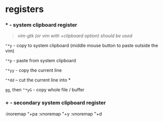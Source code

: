 registers
=========

### \* - system  clipboard register
> *vim-gtk (or vim with +clipboard option) should be used*
 
`"*y` -  copy to system clipboard (middle mouse button to paste outside the vim)

`"*p` - paste from system clipboard

`"*yy` - copy the current line

`"*dd` – cut the current line into *

`gg`, then `"*yG` - copy whole file / buffer

### \+ - secondary system clipboard register 
:inoremap <C-v> <ESC>"+pa
:vnoremap <C-c> "+y
:vnoremap <C-x> "+d
